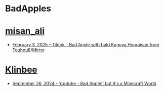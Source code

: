 # BadApples

# [misan_ali](https://www.tiktok.com/@misan_ali)
- [February 3, 2025 - Tiktok - Bad Apple with bald Kaguya Houraisan from Touhou8](https://www.tiktok.com/@misan_ali/video/7466798468321856801)/[Mirror](https://www.youtube.com/watch?v=2nYZxMmlYe4)
# [Klinbee](https://www.youtube.com/@Klinbee)
- [September 26, 2024 - Youtube - Bad Apple!! but it's a Minecraft World](https://www.youtube.com/watch?v=RN3QW9SVnds)
